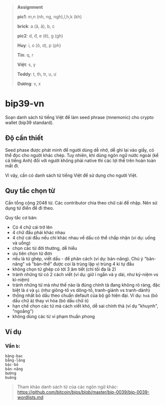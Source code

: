 
> **Assignment**
>
> **pic1**: m,n (nh, ng, ngh),l,h,k (kh)
>
> **brick**: a (ă, â), b, c
>
> **pic2**: d, đ, e (ê), g (gh)
>
> **Huy**: i, o (ô, ơ), p (ph)
>
> **Tín**: q, r
>
> **Việt**: s, y
>
> **Teddy**: t, th, tr, u, ư
>
> **Dương**: v, x

# bip39-vn

Soạn danh sách từ tiếng Việt để làm seed phrase (mnemonic) cho crypto wallet (bip39 standard).

## Độ cần thiết

Seed phase được phát minh để người dùng dễ nhớ, dễ ghi lại vào giấy, có thể đọc cho người khác chép. Tuy nhiên, khi dùng ngôn ngữ nước ngoài (kể cả tiếng Anh) đối với người không phải native thì các lợi thế trên hoàn toàn mất đi.

Vì vậy, cần có danh sách từ tiếng Việt để sử dụng cho người Việt.

## Quy tắc chọn từ

Cần tổng cộng 2048 từ. Các contributor chia theo chữ cái để nhập. Nên sử dụng từ điển để đi theo.

Quy tắc cơ bản:

- Có 4 chữ cái trở lên
- 4 chữ đầu phải khác nhau
- 4 chữ cái đầu nếu chỉ khác nhau về dấu có thể chấp nhận (ví dụ: uống và uổng)
- chọn các từ đời thường, dễ hiểu
- ưu tiên chọn từ đơn
- nếu là từ ghép, viết dấu - để phân cách (ví dụ: bản-năng). Chú ý "bản-năng" và "bản-thể" được coi là trùng lặp vì trùng 4 kí tự đầu
- không chọn từ ghép có tới 3 âm tiết (chỉ tối đa là 2)
- tránh những từ có 2 cách viết (ví dụ: giữ i ngắn và y dài, như kỷ-niệm vs kỉ-niệm)
- tránh những từ mà như thế nào là đúng chính tả đang không rõ ràng, đặc biệt là `d` và `gi` (như giông-tố vs dông-tố, tranh-giành vs tranh-dành)
- thống nhất bỏ dấu theo chuẩn default của bộ gõ hiện đại. Ví dụ: `hoà` (bỏ dấu chữ à) thay vì hòa (bỏ dấu chữ ò)
- hạn chế chọn các từ mà cách viết khó, dễ sai chính thả (ví dụ "khuynh", "ngoằng")
- không dùng các từ vi phạm thuần phong

## Ví dụ

### Vần `b`:
```
bàng-bạc
bằng-lòng
bác-bỏ
bản-năng
bướng
buông
```

> Tham khảo danh sách từ của các ngôn ngữ khác: https://github.com/bitcoin/bips/blob/master/bip-0039/bip-0039-wordlists.md
